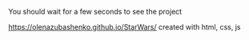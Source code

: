 You should wait for a few seconds to see the project

https://olenazubashenko.github.io/StarWars/
created with html, css, js 
